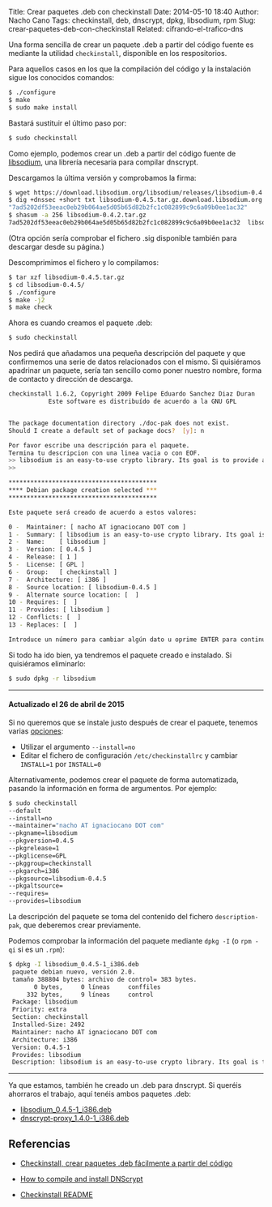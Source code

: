 Title: Crear paquetes .deb con checkinstall
Date: 2014-05-10 18:40
Author: Nacho Cano
Tags: checkinstall, deb, dnscrypt, dpkg, libsodium, rpm
Slug: crear-paquetes-deb-con-checkinstall
Related: cifrando-el-trafico-dns

Una forma sencilla de crear un paquete .deb a partir del código fuente
es mediante la utilidad `checkinstall`, disponible en los respositorios.

Para aquellos casos en los que la compilación del código y la
instalación sigue los conocidos comandos:

```bash
$ ./configure
$ make
$ sudo make install
```

Bastará sustituir el último paso por:

```bash
$ sudo checkinstall
```

Como ejemplo, podemos crear un .deb a partir del código fuente de
[libsodium][], una librería necesaria para compilar dnscrypt.

Descargamos la última versión y comprobamos la firma:

```bash
$ wget https://download.libsodium.org/libsodium/releases/libsodium-0.4.5.tar.gz
$ dig +dnssec +short txt libsodium-0.4.5.tar.gz.download.libsodium.org
"7ad5202df53eeac0eb29b064ae5d05b65d82b2fc1c082899c9c6a09b0ee1ac32"
$ shasum -a 256 libsodium-0.4.2.tar.gz
7ad5202df53eeac0eb29b064ae5d05b65d82b2fc1c082899c9c6a09b0ee1ac32  libsodium-0.4.5.tar.gz
```

(Otra opción sería comprobar el fichero .sig disponible también para
descargar desde su página.)

Descomprimimos el fichero y lo compilamos:

```bash
$ tar xzf libsodium-0.4.5.tar.gz
$ cd libsodium-0.4.5/
$ ./configure
$ make -j2
$ make check
```

Ahora es cuando creamos el paquete .deb:

```bash
$ sudo checkinstall
```

Nos pedirá que añadamos una pequeña descripción del paquete y que
confirmemos una serie de datos relacionados con el mismo. Si quisiéramos
apadrinar un paquete, sería tan sencillo como poner nuestro nombre,
forma de contacto y dirección de descarga.

```bash
checkinstall 1.6.2, Copyright 2009 Felipe Eduardo Sanchez Diaz Duran
           Este software es distribuído de acuerdo a la GNU GPL


The package documentation directory ./doc-pak does not exist.
Should I create a default set of package docs?  [y]: n

Por favor escribe una descripción para el paquete.
Termina tu descripcion con una linea vacia o con EOF.
>> libsodium is an easy-to-use crypto library. Its goal is to provide all of the core operations needed to build higher-level cryptographic tools.
>>

*****************************************
**** Debian package creation selected ***
*****************************************

Este paquete será creado de acuerdo a estos valores:

0 -  Maintainer: [ nacho AT ignaciocano DOT com ]
1 -  Summary: [ libsodium is an easy-to-use crypto library. Its goal is to provide all of the core operations needed to build higher-level cryptographic tools. ]
2 -  Name:    [ libsodium ]
3 -  Version: [ 0.4.5 ]
4 -  Release: [ 1 ]
5 -  License: [ GPL ]
6 -  Group:   [ checkinstall ]
7 -  Architecture: [ i386 ]
8 -  Source location: [ libsodium-0.4.5 ]
9 -  Alternate source location: [  ]
10 - Requires: [  ]
11 - Provides: [ libsodium ]
12 - Conflicts: [  ]
13 - Replaces: [  ]

Introduce un número para cambiar algún dato u oprime ENTER para continuar:
```

Si todo ha ido bien, ya tendremos el paquete creado e instalado. Si
quisiéramos eliminarlo:

```bash
$ sudo dpkg -r libsodium
```

* * * * *

#### Actualizado el 26 de abril de 2015

Si no queremos que se instale justo después de crear el paquete, tenemos
varias [opciones][]:

-   Utilizar el argumento `--install=no`
-   Editar el fichero de configuración `/etc/checkinstallrc` y cambiar
    `INSTALL=1` por `INSTALL=0`

Alternativamente, podemos crear el paquete de forma automatizada,
pasando la información en forma de argumentos. Por ejemplo:

```bash
$ sudo checkinstall
--default
--install=no
--maintainer="nacho AT ignaciocano DOT com"
--pkgname=libsodium
--pkgversion=0.4.5
--pkgrelease=1
--pkglicense=GPL
--pkggroup=checkinstall
--pkgarch=i386
--pkgsource=libsodium-0.4.5
--pkgaltsource=
--requires=
--provides=libsodium
```

La descripción del paquete se toma del contenido del fichero
`description-pak`, que deberemos crear previamente.

Podemos comprobar la información del paquete mediante `dpkg -I` (o
`rpm -qi` si es un `.rpm`):

```bash
$ dpkg -I libsodium_0.4.5-1_i386.deb
 paquete debian nuevo, versión 2.0.
 tamaño 388804 bytes: archivo de control= 383 bytes.
       0 bytes,     0 líneas     conffiles
     332 bytes,     9 líneas     control
 Package: libsodium
 Priority: extra
 Section: checkinstall
 Installed-Size: 2492
 Maintainer: nacho AT ignaciocano DOT com
 Architecture: i386
 Version: 0.4.5-1
 Provides: libsodium
 Description: libsodium is an easy-to-use crypto library. Its goal is to provide all of the core operations needed to build higher-level cryptographic tools.
```

* * * * *

Ya que estamos, también he creado un .deb para dnscrypt. Si queréis
ahorraros el trabajo, aquí tenéis ambos paquetes .deb:

-   [libsodium_0.4.5-1_i386.deb][]
-   [dnscrypt-proxy_1.4.0-1_i386.deb][]

Referencias
-----------

- [Checkinstall, crear paquetes .deb fácilmente a partir del código][]
- [How to compile and install DNScrypt][]
- [Checkinstall README][opciones]

  [libsodium]: https://download.libsodium.org/libsodium/releases/
    "libsodium"
  [opciones]: http://www.asic-linux.com.mx/~izto/checkinstall/docs/README
    "opciones"
  [libsodium_0.4.5-1_i386.deb]: {static}/deb/libsodium_0.4.5-1_i386.deb
    "libsodium_0.4.5-1_i386.deb"
  [dnscrypt-proxy_1.4.0-1_i386.deb]: {static}/deb/dnscrypt-proxy_1.4.0-1_i386.deb
    "dnscrypt-proxy_1.4.0-1_i386.deb"
  [Checkinstall, crear paquetes .deb fácilmente a partir del código]: http://ubuntulife.wordpress.com/2010/08/05/checkinstall-crear-paquetes-deb-facilmente-a-partir-del-codigo/
    "Checkinstall, crear paquetes .deb fácilmente a partir del código"
  [How to compile and install DNScrypt]: http://askubuntu.com/questions/330589/how-to-compile-and-install-dnscrypt/330611#330611
    "How to compile and install DNScrypt"

